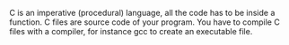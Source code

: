 C is an imperative (procedural) language, all the code has to be inside a function. C files are source code of your program. You have to compile C files with a compiler, for instance gcc to create an executable file.
